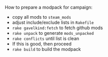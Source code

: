 How to prepare a modpack for campaign:

* copy all mods to `steam_mods`
* adjust include/exclude lists in `Rakefile`
* `rake gavelkind:fetch` to fetch github mods
* `rake unpack` to generate `mods_unpacked`
* `rake conflicts` until list is clean
* If this is good, then proceed
* `rake build` to build the modpack
